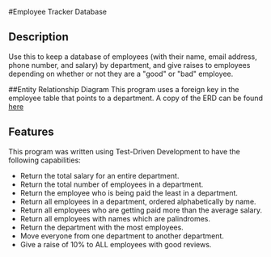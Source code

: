 #Employee Tracker Database

## Description
Use this to keep a database of employees (with their name, email address, phone number, and salary) by department, and give raises to employees depending on whether or not they are a "good" or "bad" employee.

##Entity Relationship Diagram
This program uses a foreign key in the employee table that points to a department. A copy of the ERD can be found [here](https://www.lucidchart.com/invitations/accept/b21373aa-ff4f-4b0d-a1a1-efe57f1f18a4)

## Features
This program was written using Test-Driven Development to have the following capabilities:
* Return the total salary for an entire department.
* Return the total number of employees in a department.
* Return the employee who is being paid the least in a department.
* Return all employees in a department, ordered alphabetically by name.
* Return all employees who are getting paid more than the average salary.
* Return all employees with names which are palindromes.
* Return the department with the most employees.
* Move everyone from one department to another department.
* Give a raise of 10% to ALL employees with good reviews.
